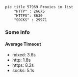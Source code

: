 
```mermaid
pie title 57969 Proxies in list
    "HTTP" : 26675
    "HTTPS": 8630
    "SOCKS" : 29971
```

### Some Info
#### Average Timeout

- mixed: 3.6s
- http: 1.8s
- https: 8.2s
- socks: 5.1s